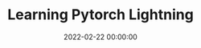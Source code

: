 ---
title: 'Learning Pytorch Lightning'
sitemap: false
redirect: https://wandb.ai/appliedml42/language_modeling?workspace=user-appliedml42
date: 2022-02-22 00:00:00
featured_image: '/images/pytorch-lightning/header-landscape.png'
excerpt: This project implements Transformer based Language Models using Pytorch Lightning. 
---